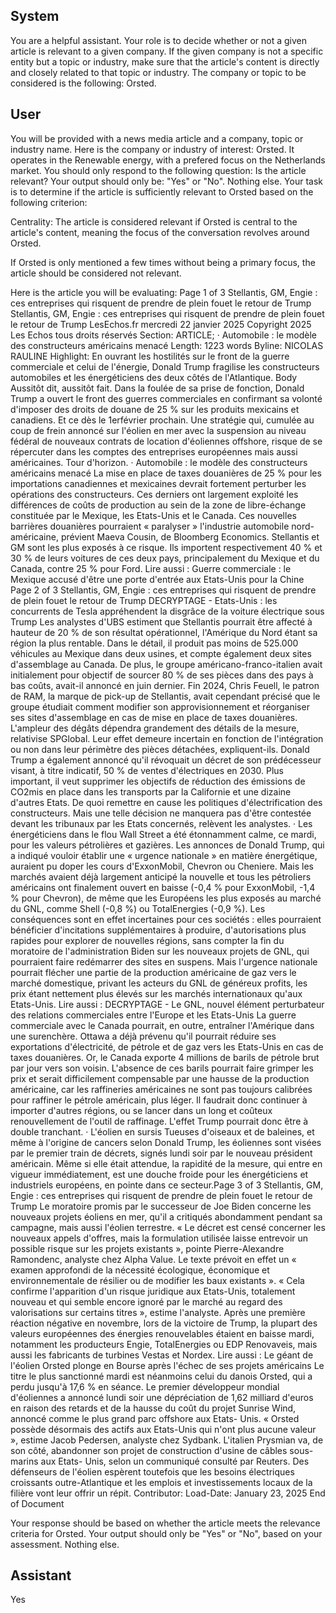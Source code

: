 ## System

You are a helpful assistant. Your role is to decide whether or not a given article is relevant to a given company. If the given company is not a specific entity but a topic or industry, make sure that the article's content is directly and closely related to that topic or industry. The company or topic to be considered is the following: Orsted.

## User


You will be provided with a news media article and a company, topic or industry name. Here is the company or industry of interest: Orsted. It operates in the Renewable energy, with a prefered focus on the Netherlands market. You should only respond to the following question: Is the article relevant? Your output should only be: "Yes" or "No". Nothing else. Your task is to determine if the article is sufficiently relevant to Orsted based on the following criterion:

Centrality: The article is considered relevant if Orsted is central to the article's content, meaning the focus of the conversation revolves around Orsted.

If Orsted is only mentioned a few times without being a primary focus, the article should be considered not relevant.

Here is the article you will be evaluating: Page 1 of 3
Stellantis, GM, Engie : ces entreprises qui risquent de prendre de plein fouet le retour de Trump
Stellantis, GM, Engie : ces entreprises qui risquent de prendre de plein fouet 
le retour de Trump
LesEchos.fr
mercredi 22 janvier 2025
Copyright 2025 Les Echos tous droits réservés
Section: ARTICLE; · Automobile : le modèle des constructeurs américains menacé
Length: 1223 words
Byline: NICOLAS RAULINE
Highlight: En ouvrant les hostilités sur le front de la guerre commerciale et celui de l'énergie, Donald Trump 
fragilise les constructeurs automobiles et les énergéticiens des deux côtés de l'Atlantique.
Body
Aussitôt dit, aussitôt fait. Dans la foulée de sa prise de fonction, Donald Trump a ouvert le front des guerres 
commerciales en confirmant sa volonté d'imposer des droits de douane de 25 % sur les produits mexicains et 
canadiens. Et ce dès le 1erfévrier prochain.
Une stratégie qui, cumulée au coup de frein annoncé sur l'éolien en mer avec la suspension au niveau fédéral de 
nouveaux contrats de location d'éoliennes offshore, risque de se répercuter dans les comptes des entreprises 
européennes mais aussi américaines. Tour d'horizon.
· Automobile : le modèle des constructeurs américains menacé
La mise en place de taxes douanières de 25 % pour les importations canadiennes et mexicaines devrait fortement 
perturber les opérations des constructeurs. Ces derniers ont largement exploité les différences de coûts de 
production au sein de la zone de libre-échange constituée par le Mexique, les Etats-Unis et le Canada.
Ces nouvelles barrières douanières pourraient « paralyser » l'industrie automobile nord-américaine, prévient Maeva 
Cousin, de Bloomberg Economics. Stellantis et GM sont les plus exposés à ce risque. Ils importent respectivement 
40 % et 30 % de leurs voitures de ces deux pays, principalement du Mexique et du Canada, contre 25 % pour Ford.
Lire aussi :
Guerre commerciale : le Mexique accusé d'être une porte d'entrée aux Etats-Unis pour la Chine
Page 2 of 3
Stellantis, GM, Engie : ces entreprises qui risquent de prendre de plein fouet le retour de Trump
DECRYPTAGE - Etats-Unis : les concurrents de Tesla appréhendent la disgrâce de la voiture électrique sous 
Trump
Les analystes d'UBS estiment que Stellantis pourrait être affecté à hauteur de 20 % de son résultat opérationnel, 
l'Amérique du Nord étant sa région la plus rentable. Dans le détail, il produit pas moins de 525.000 véhicules au 
Mexique dans deux usines, et compte également deux sites d'assemblage au Canada. De plus, le groupe 
américano-franco-italien avait initialement pour objectif de sourcer 80 % de ses pièces dans des pays à bas coûts, 
avait-il annoncé en juin dernier.
Fin 2024, Chris Feuell, le patron de RAM, la marque de pick-up de Stellantis, avait cependant précisé que le 
groupe étudiait comment modifier son approvisionnement et réorganiser ses sites d'assemblage en cas de mise en 
place de taxes douanières. L'ampleur des dégâts dépendra grandement des détails de la mesure, relativise 
SPGlobal. Leur effet demeure incertain en fonction de l'intégration ou non dans leur périmètre des pièces 
détachées, expliquent-ils.
Donald Trump a également annoncé qu'il révoquait un décret de son prédécesseur visant, à titre indicatif, 50 % de 
ventes d'électriques en 2030. Plus important, il veut supprimer les objectifs de réduction des émissions de CO2mis 
en place dans les transports par la Californie et une dizaine d'autres Etats. De quoi remettre en cause les politiques 
d'électrification des constructeurs. Mais une telle décision ne manquera pas d'être contestée devant les tribunaux 
par les Etats concernés, relèvent les analystes.
· Les énergéticiens dans le flou
Wall Street a été étonnamment calme, ce mardi, pour les valeurs pétrolières et gazières. Les annonces de Donald 
Trump, qui a indiqué vouloir établir une « urgence nationale » en matière énergétique, auraient pu doper les cours 
d'ExxonMobil, Chevron ou Cheniere. Mais les marchés avaient déjà largement anticipé la nouvelle et tous les 
pétroliers américains ont finalement ouvert en baisse (-0,4 % pour ExxonMobil, -1,4 % pour Chevron), de même 
que les Européens les plus exposés au marché du GNL, comme Shell (-0,8 %) ou TotalEnergies (-0,9 %).
Les conséquences sont en effet incertaines pour ces sociétés : elles pourraient bénéficier d'incitations 
supplémentaires à produire, d'autorisations plus rapides pour explorer de nouvelles régions, sans compter la fin du 
moratoire de l'administration Biden sur les nouveaux projets de GNL, qui pourraient faire redémarrer des sites en 
suspens. Mais l'urgence nationale pourrait flécher une partie de la production américaine de gaz vers le marché 
domestique, privant les acteurs du GNL de généreux profits, les prix étant nettement plus élevés sur les marchés 
internationaux qu'aux Etats-Unis.
Lire aussi :
DECRYPTAGE - Le GNL, nouvel élément perturbateur des relations commerciales entre l'Europe et les Etats-Unis
La guerre commerciale avec le Canada pourrait, en outre, entraîner l'Amérique dans une surenchère. Ottawa a 
déjà prévenu qu'il pourrait réduire ses exportations d'électricité, de pétrole et de gaz vers les Etats-Unis en cas de 
taxes douanières. Or, le Canada exporte 4 millions de barils de pétrole brut par jour vers son voisin.
L'absence de ces barils pourrait faire grimper les prix et serait difficilement compensable par une hausse de la 
production américaine, car les raffineries américaines ne sont pas toujours calibrées pour raffiner le pétrole 
américain, plus léger. Il faudrait donc continuer à importer d'autres régions, ou se lancer dans un long et coûteux 
renouvellement de l'outil de raffinage. L'effet Trump pourrait donc être à double tranchant.
· L'éolien en sursis
Tueuses d'oiseaux et de baleines, et même à l'origine de cancers selon Donald Trump, les éoliennes sont visées 
par le premier train de décrets, signés lundi soir par le nouveau président américain. Même si elle était attendue, la 
rapidité de la mesure, qui entre en vigueur immédiatement, est une douche froide pour les énergéticiens et 
industriels européens, en pointe dans ce secteur.Page 3 of 3
Stellantis, GM, Engie : ces entreprises qui risquent de prendre de plein fouet le retour de Trump
Le moratoire promis par le successeur de Joe Biden concerne les nouveaux projets éoliens en mer, qu'il a critiqués 
abondamment pendant sa campagne, mais aussi l'éolien terrestre. « Le décret est censé concerner les nouveaux 
appels d'offres, mais la formulation utilisée laisse entrevoir un possible risque sur les projets existants », pointe 
Pierre-Alexandre Ramondenc, analyste chez Alpha Value. Le texte prévoit en effet un « examen approfondi de la 
nécessité écologique, économique et environnementale de résilier ou de modifier les baux existants ».
« Cela confirme l'apparition d'un risque juridique aux Etats-Unis, totalement nouveau et qui semble encore ignoré 
par le marché au regard des valorisations sur certains titres », estime l'analyste. Après une première réaction 
négative en novembre, lors de la victoire de Trump, la plupart des valeurs européennes des énergies renouvelables 
étaient en baisse mardi, notamment les producteurs Engie, TotalEnergies ou EDP Renovaveis, mais aussi les 
fabricants de turbines Vestas et Nordex.
Lire aussi :
Le géant de l'éolien Orsted plonge en Bourse après l'échec de ses projets américains
Le titre le plus sanctionné mardi est néanmoins celui du danois Orsted, qui a perdu jusqu'à 17,6 % en séance. Le 
premier développeur mondial d'éoliennes a annoncé lundi soir une dépréciation de 1,62 milliard d'euros en raison 
des retards et de la hausse du coût du projet Sunrise Wind, annoncé comme le plus grand parc offshore aux Etats-
Unis. « Orsted possède désormais des actifs aux Etats-Unis qui n'ont plus aucune valeur », estime Jacob 
Pedersen, analyste chez Sydbank.
L'italien Prysmian va, de son côté, abandonner son projet de construction d'usine de câbles sous-marins aux Etats-
Unis, selon un communiqué consulté par Reuters. Des défenseurs de l'éolien espèrent toutefois que les besoins 
électriques croissants outre-Atlantique et les emplois et investissements locaux de la filière vont leur offrir un répit.
Contributor: 
Load-Date: January 23, 2025
End of Document

Your response should be based on whether the article meets the relevance criteria for Orsted.
Your output should only be "Yes" or "No", based on your assessment. Nothing else.
            

## Assistant

Yes

